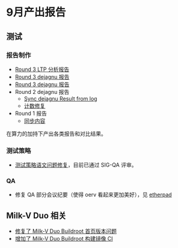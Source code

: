 # 9月产出报告

## 测试

### 报告制作

- [Round 3 LTP 分析报告](https://gitee.com/KevinMX/openeuler-riscv-23.09-test/pulls/2)
- [Round 3 dejagnu 报告](https://gitee.com/KevinMX/openeuler-riscv-23.09-test/pulls/1)
- [Round 3 dejagnu 报告](https://gitee.com/KevinMX/open-euler-risc-v-23.09-test/commit/5d474a2527eeb7a3ce46decc628eeec9075a8bcd)
- Round 2 dejagnu 报告
  - [Sync dejagnu Result from log](https://gitee.com/KevinMX/open-euler-risc-v-23.09-test/commit/c8ebad76ddc682152011217b0957accfb010349d)
  - [计数修复](https://gitee.com/KevinMX/open-euler-risc-v-23.09-test/commit/5e22e6b32d2787a4a4a30eb89304416130ecfc2b)
- Round 1 报告
  - [同步内容](https://gitee.com/KevinMX/open-euler-risc-v-23.09-test/commit/9ad14e21ee0cd5054907674268cc5885c669f056)

在算力的加持下产出各类报告和对比结果。

### 测试策略

- [测试策略语文问题修复](https://gitee.com/openeuler/QA/pulls/532)，目前已通过 SIG-QA 评审。

### QA

- 修复 QA 部分会议纪要（使得 oerv 看起来更加美好），见 [etherpad](https://etherpad.openeuler.org/p/sig-QA-meetings)

## Milk-V Duo 相关

- [修复了 Milk-V Duo Buildroot 首页版本问题](https://github.com/milkv-duo/duo-buildroot-sdk/pull/13)
- [增加了 Milk-V Duo Buildroot 构建镜像 CI](https://github.com/milkv-duo/duo-buildroot-sdk/pull/12)
